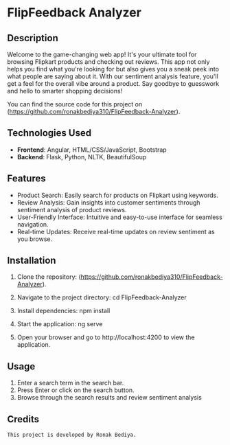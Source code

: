 # FlipFeedback Analyzer

## Description

Welcome to the game-changing web app! It's your ultimate tool for browsing Flipkart products and checking out reviews. This app not only helps you find what you're looking for but also gives you a sneak peek into what people are saying about it. With our sentiment analysis feature, you'll get a feel for the overall vibe around a product. Say goodbye to guesswork and hello to smarter shopping decisions!

You can find the source code for this project on (https://github.com/ronakbediya310/FlipFeedback-Analyzer).

## Technologies Used

- **Frontend**: Angular, HTML/CSS/JavaScript, Bootstrap
- **Backend**: Flask, Python, NLTK, BeautifulSoup

## Features
* Product Search: Easily search for products on Flipkart using keywords.
* Review Analysis: Gain insights into customer sentiments through sentiment analysis of product reviews.
* User-Friendly Interface: Intuitive and easy-to-use interface for seamless navigation.
* Real-time Updates: Receive real-time updates on review sentiment as you browse.

## Installation

1. Clone the repository:
 (https://github.com/ronakbediya310/FlipFeedback-Analyzer).

2. Navigate to the project directory:
  cd FlipFeedback-Analyzer

3. Install dependencies:
   npm install

4. Start the application:
  ng serve

5. Open your browser and go to http://localhost:4200 to view the application.


## Usage
1. Enter a search term in the search bar.
2. Press Enter or click on the search button.
3. Browse through the search results and review sentiment analysis

## Credits
    This project is developed by Ronak Bediya.



